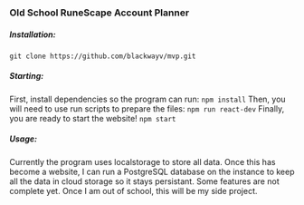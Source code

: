 ### Old School RuneScape Account Planner

##### Installation:
`
git clone https://github.com/blackwayv/mvp.git
`
##### Starting:

First, install dependencies so the program can run:
`
npm install
`
Then, you will need to use run scripts to prepare the files:
`
npm run react-dev
`
Finally, you are ready to start the website!
`
npm start
`
##### Usage:

Currently the program uses localstorage to store all data. Once this has become a website, I can run
a PostgreSQL database on the instance to keep all the data in cloud storage so it stays persistant.
Some features are not complete yet. Once I am out of school, this will be my side project.
